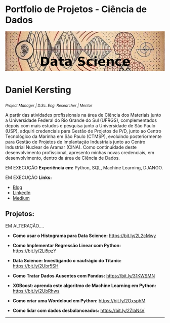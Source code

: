 # Portfolio de Projetos - Ciência de Dados

<p align="center">
  <img src="banner19FEV2023_editado.png">
</p>


# Daniel Kersting
<sub>*Project Manager | D.Sc. Eng. Researcher | Mentor* </sub>


A partir das atividades profissionais na área de Ciência dos Materiais junto a Universidade Federal do Rio Grande do Sul (UFRGS), complementados depois com mais estudos e pesquisa junto a Universidade de São Paulo (USP), adquiri credenciais para Gestão de Projetos de P/D, junto ao Centro Tecnológico da Marinha em São Paulo (CTMSP), evoluindo posteriormente para Gestão de Projetos de Implantação Industriais junto ao Centro Industrial Nuclear de Aramar (CINA). Como continuidade deste desenvolvimento profissional, apresento minhas novas credenciais, em desenvolvimento, dentro da área de Ciência de Dados.

EM EXECUÇÃO
**Experiência em:** Python, SQL, Machine Learning, DJANGO.

EM EXECUÇÃO
**Links:**
* [Blog](https://danielkersting-datascience.blogspot.com/)
* [LinkedIn](https://www.linkedin.com/in/daniel-kersting-b0895516/)
* [Medium](https://www.medium.com)


## Projetos:

EM ALTERAÇÃO....
* **Como usar o Histograma para Data Science:** https://bit.ly/2L2cMwy


* **Como Implementar Regressão Linear com Python:** https://bit.ly/2Li5pzY
* **Data Science: Investigando o naufrágio do Titanic:** https://bit.ly/2Ubr5SH
* **Como Tratar Dados Ausentes com Pandas:** https://bit.ly/31KWSMN
* **XGBoost: aprenda este algoritmo de Machine Learning em Python:** https://bit.ly/2UbRhws
* **Como criar uma Wordcloud em Python:** https://bit.ly/2OxsphM
* **Como lidar com dados desbalanceados:** https://bit.ly/2ZlaNsV

---
